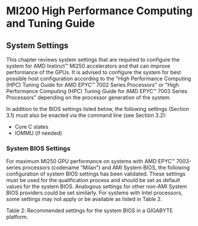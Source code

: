 # MI200 High Performance Computing and Tuning Guide

## System Settings

This chapter reviews system settings that are required to configure the system
for AMD Instinct™ MI250 accelerators and that can improve performance of the
GPUs. It is advised to configure the system for best possible host configuration
according to the "High Performance Computing (HPC) Tuning Guide for AMD EPYC™
7002 Series Processors" or "High Performance Computing (HPC) Tuning Guide for
AMD EPYC™ 7003 Series Processors" depending on the processor generation of the
system.

In addition to the BIOS settings listed below, the following settings (Section
3.1) must also be enacted via the command line (see Section 3.2):

- Core C states
- IOMMU (if needed)

### System BIOS Settings

For maximum MI250 GPU performance on systems with AMD EPYC™ 7003-series
processors (codename "Milan") and AMI System BIOS, the following configuration
of system BIOS settings has been validated. These settings must be used for the
qualification process and should be set as default values for the system BIOS.
Analogous settings for other non-AMI System BIOS providers could be set
similarly. For systems with Intel processors, some settings may not apply or be
available as listed in Table 2.

Table 2: Recommended settings for the system BIOS in a GIGABYTE platform.
